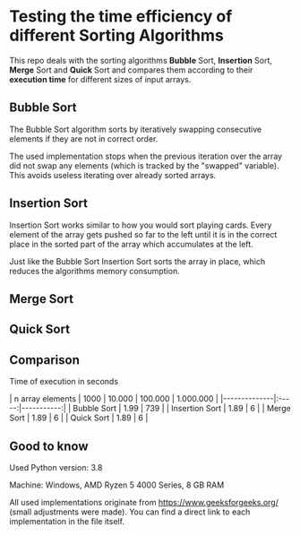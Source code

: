 # Testing the time efficiency of different Sorting Algorithms

This repo deals with the sorting algorithms **Bubble** Sort, **Insertion** Sort, **Merge** Sort and **Quick** Sort and compares them according to their **execution time** for different sizes of input arrays.

## Bubble Sort

The Bubble Sort algorithm sorts by iteratively swapping consecutive elements if they are not in correct order.

The used implementation stops when the previous iteration over the array did not swap any elements (which is tracked by the "swapped" variable). 
This avoids useless iterating over already sorted arrays.

## Insertion Sort

Insertion Sort works similar to how you would sort playing cards.
Every element of the array gets pushed so far to the left until it is in the correct place in the sorted part of the array which accumulates at the left.

Just like the Bubble Sort Insertion Sort sorts the array in place, which reduces the algorithms memory consumption.

## Merge Sort



## Quick Sort

## Comparison

Time of execution in seconds

| n array elements | 1000 | 10.000 | 100.000 | 1.000.000 |
|--------------|:-----:|-----------:|
| Bubble Sort |  1.99 |        739 |
| Insertion Sort |  1.89 |          6 |
| Merge Sort |  1.89 |          6 |
| Quick Sort |  1.89 |          6 |

## Good to know

Used Python version: 3.8

Machine: Windows, AMD Ryzen 5 4000 Series, 8 GB RAM

All used implementations originate from https://www.geeksforgeeks.org/ (small adjustments were made). You can find a direct link to each implementation in the file itself.
